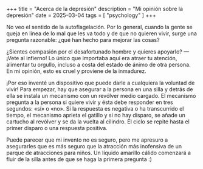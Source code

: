 +++
title = "Acerca de la depresión"
description = "Mi opinión sobre la depresión"
date = 2025-03-04
tags = [
    "psychology"
]
+++

No veo el sentido de la autoflagelación. Por lo general, cuando la gente se queja en línea de lo mal que les va todo y de que no quieren vivir, surge una pregunta razonable: ¿qué han hecho para mejorar las cosas?

¿Sientes compasión por el desafortunado hombre y quieres apoyarlo? — ¡Vete al infierno! Lo único que importaba aquí era atraer tu atención, alimentar tu orgullo, incluso a costa del estado de ánimo de otra persona. En mi opinión, esto es cruel y proviene de la inmadurez.

¡Por eso inventé un dispositivo que puede darle a cualquiera la voluntad de vivir! Para empezar, hay que asegurar a la persona en una silla y detrás de ella se instala un mecanismo con un revólver medio cargado. El mecanismo pregunta a la persona si quiere vivir y ésta debe responder en tres segundos: «sí» o «no». Si la respuesta es negativa o ha transcurrido el tiempo, el mecanismo aprieta el gatillo y si no hay disparo, se añade un cartucho al revólver y se da la vuelta al cilindro. El ciclo se repite hasta el primer disparo o una respuesta positiva.

Puede parecer que mi invento no es seguro, pero me apresuro a asegurarles que es más seguro que la atracción más inofensiva de un parque de atracciones para niños. Un líquido amarillo cálido comenzará a fluir de la silla antes de que se haga la primera pregunta :)
